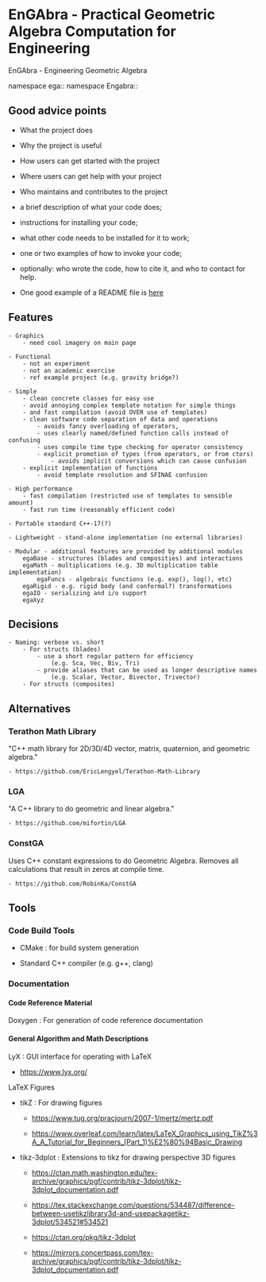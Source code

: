 
# EnGAbra - Practical Geometric Algebra Computation for Engineering


EnGAbra - Engineering Geometric Algebra

namespace ega::
namespace Engabra::


## Good advice points

- What the project does
- Why the project is useful
- How users can get started with the project
- Where users can get help with your project
- Who maintains and contributes to the project

- a brief description of what your code does;
- instructions for installing your code;
- what other code needs to be installed for it to work;
- one or two examples of how to invoke your code;
- optionally: who wrote the code, how to cite it, and who to contact for help.
- One good example of a README file is
[here](https://github.com/github/markup/blob/master/README.md)



## Features

	- Graphics
		- need cool imagery on main page

	- Functional
		- not an experiment
		- not an academic exercise
		- ref example project (e.g. gravity bridge?)

	- Simple
		- clean concrete classes for easy use
		- avoid annoying complex template notation for simple things
		- and fast compilation (avoid OVER use of templates)
		- clean software code separation of data and operations
			- avoids fancy overloading of operators,
			- uses clearly named/defined function calls instead of confusing
			- uses compile time type checking for operator consistency
			- explicit promotion of types (from operators, or from ctors)
				- avoids implicit conversions which can cause confusion
		- explicit implementation of functions
			- avoid template resolution and SFINAE confusion

	- High performance
		- fast compilation (restricted use of templates to sensible amount)
		- fast run time (reasonably efficient code)

	- Portable standard C++-17(?)

	- Lightweight - stand-alone implementation (no external libraries)

	- Modular - additional features are provided by additional modules
		egaBase - structures (blades and composities) and interactions
		egaMath - multiplications (e.g. 3D multiplication table implementation)
			egaFuncs - algebraic functions (e.g. exp(), log(), etc)
		egaRigid - e.g. rigid body (and conformal?) transformations
		egaIO - serializing and i/o support
		egaXyz


## Decisions

	- Naming: verbose vs. short
		- For structs (blades)
			- use a short regular pattern for efficiency
				(e.g. Sca, Vec, Biv, Tri)
			- provide aliases that can be used as longer descriptive names
				(e.g. Scalar, Vector, Bivector, Trivector)
		- For structs (composites)


## Alternatives

### Terathon Math Library

"C++ math library for 2D/3D/4D vector, matrix, quaternion, and geometric algebra."

	- https://github.com/EricLengyel/Terathon-Math-Library

### LGA

"A C++ library to do geometric and linear algebra."

	- https://github.com/mifortin/LGA

### ConstGA

Uses C++ constant expressions to do Geometric Algebra. Removes
all calculations that result in zeros at compile time.

	- https://github.com/RobinKa/ConstGA


## Tools

### Code Build Tools

- CMake : for build system generation

- Standard C++ compiler (e.g. g++, clang)

### Documentation

#### Code Reference Material

Doxygen : For generation of code reference documentation

#### General Algorithm and Math Descriptions

LyX : GUI interface for operating with LaTeX

- https://www.lyx.org/


LaTeX Figures

- tikZ : For drawing figures

	- https://www.tug.org/pracjourn/2007-1/mertz/mertz.pdf

	- https://www.overleaf.com/learn/latex/LaTeX_Graphics_using_TikZ%3A_A_Tutorial_for_Beginners_(Part_1)%E2%80%94Basic_Drawing

- tikz-3dplot : Extensions to tikz for drawing perspective 3D figures

	- https://ctan.math.washington.edu/tex-archive/graphics/pgf/contrib/tikz-3dplot/tikz-3dplot_documentation.pdf

	- https://tex.stackexchange.com/questions/534487/difference-between-usetikzlibrary3d-and-usepackagetikz-3dplot/534521#534521

	- https://ctan.org/pkg/tikz-3dplot

	- https://mirrors.concertpass.com/tex-archive/graphics/pgf/contrib/tikz-3dplot/tikz-3dplot_documentation.pdf


